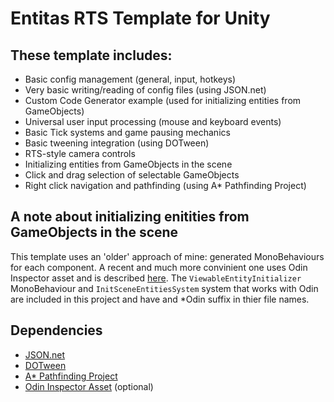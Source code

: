 # Entitas RTS Template for Unity
## These template includes:
- Basic config management (general, input, hotkeys)
- Very basic writing/reading of config files (using JSON.net)
- Custom Code Generator example (used for initializing entities from GameObjects)
- Universal user input processing (mouse and keyboard events)
- Basic Tick systems and game pausing mechanics
- Basic tweening integration (using DOTween)
- RTS-style camera controls
- Initializing entities from GameObjects in the scene
- Click and drag selection of selectable GameObjects
- Right click navigation and pathfinding (using A* Pathfinding Project)

## A note about initializing enitities from GameObjects in the scene
This template uses an 'older' approach of mine: generated MonoBehaviours for each component.
A recent and much more convinient one uses Odin Inspector asset and is described [here](https://github.com/sschmid/Entitas-CSharp/issues/515). 
The ```ViewableEntityInitializer``` MonoBehaviour and ```InitSceneEntitiesSystem``` system that works with Odin are included in this project and have and \*Odin suffix in thier file names.

## Dependencies
- [JSON.net](https://www.newtonsoft.com/json)
- [DOTween](http://dotween.demigiant.com/)
- [A* Pathfinding Project](https://arongranberg.com/astar/)
- [Odin Inspector Asset](https://www.assetstore.unity3d.com/en/#!/content/89041) (optional)

